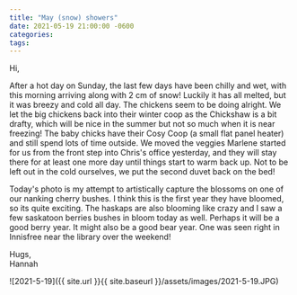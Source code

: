```yaml
---
title: "May (snow) showers"
date: 2021-05-19 21:00:00 -0600
categories:
tags:
---
```


Hi,

After a hot day on Sunday, the last few days have been chilly and wet, with this morning arriving along with 2 cm of snow! Luckily it has all melted, but it was breezy and cold all day. The chickens seem to be doing alright. We let the big chickens back into their winter coop as the Chickshaw is a bit drafty, which will be nice in the summer but not so much when it is near freezing! The baby chicks have their Cosy Coop (a small flat panel heater) and still spend lots of time outside. We moved the veggies Marlene started for us from the front step into Chris's office yesterday, and they will stay there for at least one more day until things start to warm back up. Not to be left out in the cold ourselves, we put the second duvet back on the bed!

Today's photo is my attempt to artistically capture the blossoms on one of our nanking cherry bushes. I think this is the first year they have bloomed, so its quite exciting. The haskaps are also blooming like crazy and I saw a few saskatoon berries bushes in bloom today as well. Perhaps it will be a good berry year. It might also be a good bear year. One was seen right in Innisfree near the library over the weekend!

Hugs,<br />
Hannah

![2021-5-19]({{ site.url }}{{ site.baseurl }}/assets/images/2021-5-19.JPG)